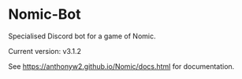 # Nomic-Bot
Specialised Discord bot for a game of Nomic.

Current version: v3.1.2

See https://anthonyw2.github.io/Nomic/docs.html for documentation.
